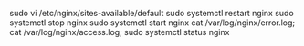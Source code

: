 sudo vi /etc/nginx/sites-available/default
sudo systemctl restart nginx
sudo systemctl stop nginx
sudo systemctl start nginx
cat /var/log/nginx/error.log;
cat /var/log/nginx/access.log;
sudo systemctl status nginx
